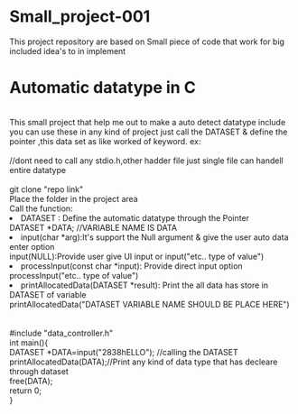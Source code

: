 # Small_project-001
This project repository are based on Small piece  of code that work for big included idea's to in implement 
<h1>Automatic datatype in C</h1><br>
<div>
  This small project that help me out to make a auto detect datatype include you can use  these in any kind of project just call    the DATASET & define the pointer ,this data set as like worked of keyword.
  ex: <br>
  <br>//dont need to call any stdio.h,other hadder file just single file can handell entire datatype <br>
  <br>git clone "repo link"<br>Place the folder in the project area <br> Call the function:<br>
  <li>DATASET : Define the automatic datatype through the Pointer </li><div>DATASET *DATA; //VARIABLE NAME IS DATA </div>
  <li>input(char *arg):It's support the Null argument & give the user auto data enter option</li><div>input(NULL):Provide user give UI input or input("etc.. type of value")</div>
  <li>processInput(const char *input): Provide direct input option </li><div>processInput("etc.. type of value")</div>
  <li>printAllocatedData(DATASET *result): Print the all data has store in DATASET of variable</li><div>printAllocatedData("DATASET VARIABLE NAME SHOULD BE PLACE HERE")</div>
  <br>
  <br>#include  "data_controller.h"<br>
    int main(){  
    <br>DATASET *DATA=input("2838hELLO"); //calling the DATASET
    <br>printAllocatedData(DATA);//Print any kind of data type that has decleare through dataset
    <br>free(DATA); 
    <br>return 0;
  <br>}
</div>
